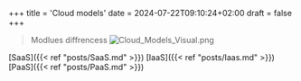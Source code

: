 +++
title = 'Cloud models'
date = 2024-07-22T09:10:24+02:00
draft = false
+++


> Modlues diffrencess 
>![Cloud_Models_Visual.png](/Notes/Cloud_Models_Visual.png)


[SaaS]({{< ref "posts/SaaS.md" >}}) [IaaS]({{< ref "posts/Iaas.md" >}}) [PaaS]({{< ref "posts/PaaS.md" >}})



